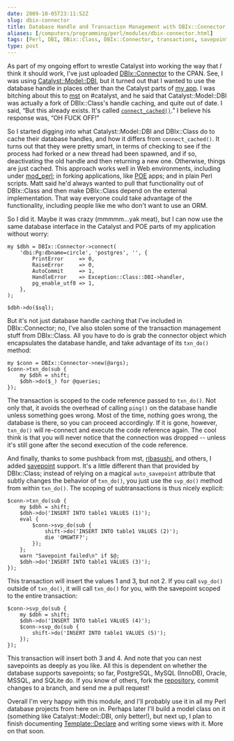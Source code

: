```yaml
--- 
date: 2009-10-05T23:11:52Z
slug: dbix-connector
title: Database Handle and Transaction Management with DBIx::Connector
aliases: [/computers/programming/perl/modules/dbix-connector.html]
tags: [Perl, DBI, DBix::Class, DBIx::Connector, transactions, savepoints]
type: post
---
```


As part of my ongoing effort to wrestle Catalyst into working the way that *I*
think it should work, I've just uploaded [DBIx::Connector] to the CPAN. See, I
was using [Catalyst::Model::DBI], but it turned out that I wanted to use the
database handle in places other than the Catalyst parts of [my app]. I was
bitching about this to [mst] on \#catalyst, and he said that
Catalyst::Model::DBI was actually a fork of DBIx::Class's handle caching, and
quite out of date. I said, “But this already exists. It's called
[`connect_cached()`].” I believe his response was, “OH FUCK OFF!”

So I started digging into what Catalyst::Model::DBI and DBIx::Class do to cache
their database handles, and how it differs from `connect_cached()`. It turns out
that they were pretty smart, in terms of checking to see if the process had
forked or a new thread had been spawned, and if so, deactivating the old handle
and then returning a new one. Otherwise, things are just cached. This approach
works well in Web environments, including under [mod\_perl]; in forking
applications, like [POE] apps; and in plain Perl scripts. Matt said he'd always
wanted to pull that functionality out of DBIx::Class and then make DBIx::Class
depend on the external implementation. That way everyone could take advantage of
the functionality, including people like me who don't want to use an ORM.

So I did it. Maybe it was crazy (mmmmm…yak meat), but I can now use the same
database interface in the Catalyst and POE parts of my application without
worry:

    my $dbh = DBIx::Connector->connect(
        'dbi:Pg:dbname=circle', 'postgres', '', {
            PrintError     => 0,
            RaiseError     => 0,
            AutoCommit     => 1,
            HandleError    => Exception::Class::DBI->handler,
            pg_enable_utf8 => 1,
        },
    );

    $dbh->do($sql);

But it's not just database handle caching that I've included in DBIx::Connector;
no, I've also stolen some of the transaction management stuff from DBIx::Class.
All you have to do is grab the connector object which encapsulates the database
handle, and take advantage of its `txn_do()` method:

    my $conn = DBIx::Connector->new(@args);
    $conn->txn_do(sub {
        my $dbh = shift;
        $dbh->do($_) for @queries;
    });

The transaction is scoped to the code reference passed to `txn_do()`. Not only
that, it avoids the overhead of calling `ping()` on the database handle unless
something goes wrong. Most of the time, nothing goes wrong, the database is
there, so you can proceed accordingly. If it is gone, however, `txn_do()` will
re-connect and execute the code reference again. The cool think is that you will
never notice that the connection was dropped -- unless it's still gone after the
second execution of the code reference.

And finally, thanks to some pushback from mst, [ribasushi], and others, I added
[savepoint] support. It's a little different than that provided by DBIx::Class;
instead of relying on a magical `auto_savepoint` attribute that subtly changes
the behavior of `txn_do()`, you just use the `svp_do()` method from within
`txn_do()`. The scoping of subtransactions is thus nicely explicit:

    $conn->txn_do(sub {
        my $dbh = shift;
        $dbh->do('INSERT INTO table1 VALUES (1)');
        eval {
            $conn->svp_do(sub {
                shift->do('INSERT INTO table1 VALUES (2)');
                die 'OMGWTF?';
            });
        };
        warn "Savepoint failed\n" if $@;
        $dbh->do('INSERT INTO table1 VALUES (3)');
    });

This transaction will insert the values 1 and 3, but not 2. If you call
`svp_do()` outside of `txn_do()`, it will call `txn_do()` for you, with the
savepoint scoped to the entire transaction:

    $conn->svp_do(sub {
        my $dbh = shift;
        $dbh->do('INSERT INTO table1 VALUES (4)');
        $conn->svp_do(sub {
            shift->do('INSERT INTO table1 VALUES (5)');
        });
    });

This transaction will insert both 3 and 4. And note that you can nest savepoints
as deeply as you like. All this is dependent on whether the database supports
savepoints; so far, PostgreSQL, MySQL (InnoDB), Oracle, MSSQL, and SQLite do. If
you know of others, fork the [repository], commit changes to a branch, and send
me a pull request!

Overall I'm very happy with this module, and I'll probably use it in all my Perl
database projects from here on in. Perhaps later I'll build a model class on it
(something like Catalyst::Model::DBI, only better!), but next up, I plan to
finish documenting [Template::Declare] and writing some views with it. More on
that soon.

  [DBIx::Connector]: http://search.cpan.org/perldoc?DBIx::Connector
    "DBIx::Connector on the CPAN"
  [Catalyst::Model::DBI]: http://search.cpan.org/perldoc?Catalyst::Model::DBI
    "Catalyst::Model::DBI the CPAN"
  [my app]: http://github.com/theory/circle/ "Circle on GitHub"
  [mst]: http://www.trout.me.uk/ "Matt S Trout"
  [`connect_cached()`]: /computers/programming/perl/dbi-connect-cached-hack.html
    "Keep DBI's connect_cached From Horking
    Transactions"
  [mod\_perl]: http://perl.apache.org/
  [POE]: http://search.cpan.org/perldoc?POE "POE on CPAN"
  [ribasushi]: http://rabbit.us/
  [savepoint]: https://en.wikipedia.org/wiki/Savepoint "Wikipedia: “Savepoint”"
  [repository]: http://github.com/theory/dbix-connector/
    "DBIx::Connector on GitHub"
  [Template::Declare]: http://search.cpan.org/perldoc?Template::Declare
    "Template::Declare on the CPAN"
